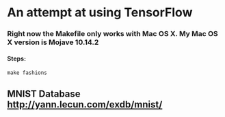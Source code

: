 
# An attempt at using TensorFlow

### Right now the Makefile only works with Mac OS X. My Mac OS X version is Mojave 10.14.2

#### Steps:
``
make fashions
``

## MNIST Database http://yann.lecun.com/exdb/mnist/
